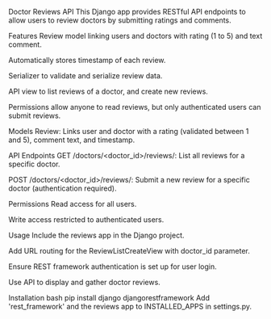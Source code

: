 Doctor Reviews API
This Django app provides RESTful API endpoints to allow users to review doctors by submitting ratings and comments.

Features
Review model linking users and doctors with rating (1 to 5) and text comment.

Automatically stores timestamp of each review.

Serializer to validate and serialize review data.

API view to list reviews of a doctor, and create new reviews.

Permissions allow anyone to read reviews, but only authenticated users can submit reviews.

Models
Review: Links user and doctor with a rating (validated between 1 and 5), comment text, and timestamp.

API Endpoints
GET /doctors/<doctor_id>/reviews/: List all reviews for a specific doctor.

POST /doctors/<doctor_id>/reviews/: Submit a new review for a specific doctor (authentication required).

Permissions
Read access for all users.

Write access restricted to authenticated users.

Usage
Include the reviews app in the Django project.

Add URL routing for the ReviewListCreateView with doctor_id parameter.

Ensure REST framework authentication is set up for user login.

Use API to display and gather doctor reviews.

Installation
bash
pip install django djangorestframework
Add 'rest_framework' and the reviews app to INSTALLED_APPS in settings.py.